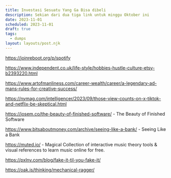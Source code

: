 ```yaml
---
title: Investasi Sesuatu Yang Ga Bisa dibeli
description: Sekian dari dua tiga link untuk minggu Oktober ini
date: 2023-11-01
scheduled: 2023-11-01
draft: true
tags:
  - dumps
layout: layouts/post.njk
---
```


https://joinreboot.org/p/spotify

https://www.independent.co.uk/life-style/hobbies-hustle-culture-etsy-b2393220.html

https://www.artofmanliness.com/career-wealth/career/a-legendary-ad-mans-rules-for-creative-success/

https://nymag.com/intelligencer/2023/09/those-view-counts-on-x-tiktok-and-netflix-be-skeptical.html

https://josem.co/the-beauty-of-finished-software/ - The Beauty of Finished Software

https://www.bitsaboutmoney.com/archive/seeing-like-a-bank/ - Seeing Like a Bank

https://muted.io/ - Magical Collection of interactive music theory tools & visual references to learn music online for free.

https://pxlnv.com/blog/fake-it-til-you-fake-it/


https://oak.is/thinking/mechanical-ragger/




